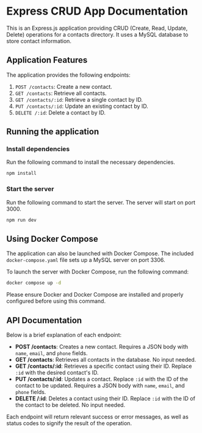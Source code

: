 # Express CRUD App Documentation

This is an Express.js application providing CRUD (Create, Read, Update, Delete) operations for a contacts directory. It uses a MySQL database to store contact information.

## Application Features

The application provides the following endpoints:

1. `POST /contacts`: Create a new contact.
2. `GET /contacts`: Retrieve all contacts.
3. `GET /contacts/:id`: Retrieve a single contact by ID.
4. `PUT /contacts/:id`: Update an existing contact by ID.
5. `DELETE /:id`: Delete a contact by ID.

## Running the application

### Install dependencies

Run the following command to install the necessary dependencies.

```bash
npm install
```

### Start the server

Run the following command to start the server. The server will start on port 3000.

```bash
npm run dev
```

## Using Docker Compose

The application can also be launched with Docker Compose. The included `docker-compose.yaml` file sets up a MySQL server on port 3306.

To launch the server with Docker Compose, run the following command:

```bash
docker compose up -d
```

Please ensure Docker and Docker Compose are installed and properly configured before using this command.

## API Documentation

Below is a brief explanation of each endpoint:

- **POST /contacts**: Creates a new contact. Requires a JSON body with `name`, `email`, and `phone` fields.
- **GET /contacts**: Retrieves all contacts in the database. No input needed.
- **GET /contacts/:id**: Retrieves a specific contact using their ID. Replace `:id` with the desired contact's ID.
- **PUT /contacts/:id**: Updates a contact. Replace `:id` with the ID of the contact to be updated. Requires a JSON body with `name`, `email`, and `phone` fields.
- **DELETE /:id**: Deletes a contact using their ID. Replace `:id` with the ID of the contact to be deleted. No input needed.

Each endpoint will return relevant success or error messages, as well as status codes to signify the result of the operation.
